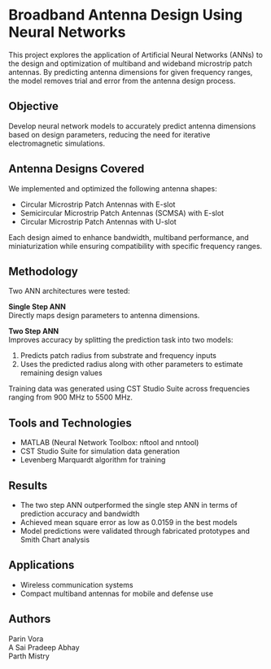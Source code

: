 # Broadband Antenna Design Using Neural Networks

This project explores the application of Artificial Neural Networks (ANNs) to the design and optimization of multiband and wideband microstrip patch antennas. By predicting antenna dimensions for given frequency ranges, the model removes trial and error from the antenna design process.

## Objective
Develop neural network models to accurately predict antenna dimensions based on design parameters, reducing the need for iterative electromagnetic simulations.

## Antenna Designs Covered
We implemented and optimized the following antenna shapes:
- Circular Microstrip Patch Antennas with E-slot
- Semicircular Microstrip Patch Antennas (SCMSA) with E-slot
- Circular Microstrip Patch Antennas with U-slot

Each design aimed to enhance bandwidth, multiband performance, and miniaturization while ensuring compatibility with specific frequency ranges.

## Methodology
Two ANN architectures were tested:

**Single Step ANN**  
Directly maps design parameters to antenna dimensions.

**Two Step ANN**  
Improves accuracy by splitting the prediction task into two models:  
1. Predicts patch radius from substrate and frequency inputs  
2. Uses the predicted radius along with other parameters to estimate remaining design values

Training data was generated using CST Studio Suite across frequencies ranging from 900 MHz to 5500 MHz.

## Tools and Technologies
- MATLAB (Neural Network Toolbox: nftool and nntool)  
- CST Studio Suite for simulation data generation  
- Levenberg Marquardt algorithm for training

## Results
- The two step ANN outperformed the single step ANN in terms of prediction accuracy and bandwidth
- Achieved mean square error as low as 0.0159 in the best models
- Model predictions were validated through fabricated prototypes and Smith Chart analysis

## Applications
- Wireless communication systems  
- Compact multiband antennas for mobile and defense use

## Authors
Parin Vora  
A Sai Pradeep Abhay  
Parth Mistry  

